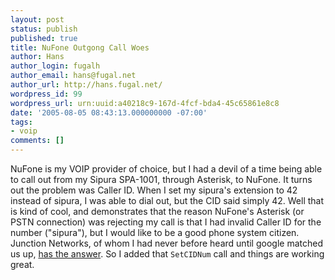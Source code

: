 ```yaml
---
layout: post
status: publish
published: true
title: NuFone Outgong Call Woes
author: Hans
author_login: fugalh
author_email: hans@fugal.net
author_url: http://hans.fugal.net/
wordpress_id: 99
wordpress_url: urn:uuid:a40218c9-167d-4fcf-bda4-45c65861e8c8
date: '2005-08-05 08:43:13.000000000 -07:00'
tags:
- voip
comments: []
---
```

<p>NuFone is my VOIP provider of choice, but I had a devil of a time being able to
call out from my Sipura SPA-1001, through Asterisk, to NuFone. It turns out the
problem was Caller ID. When I set my sipura's extension to 42 instead of
sipura, I was able to dial out, but the CID said simply 42. Well that is kind
of cool, and demonstrates that the reason NuFone's Asterisk (or PSTN
connection) was rejecting my call is that I had invalid Caller ID for the
number ("sipura"), but I would like to be a good phone system citizen. Junction
Networks, of whom I had never before heard until google matched us up, <a href="http://www.junctionnetworks.com/Asterisk-config.htm">has the
answer</a>.  So I added that
<code>SetCIDNum</code> call and things are working great.</p>
